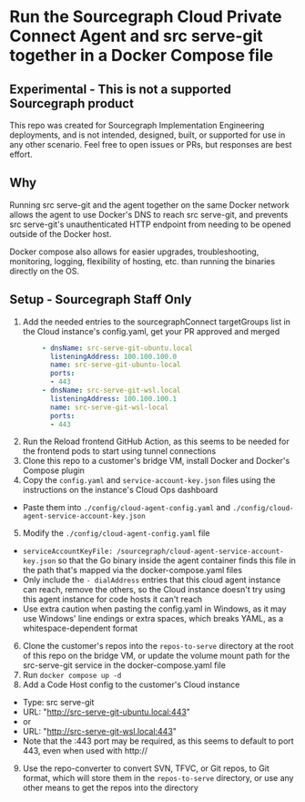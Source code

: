 # Run the Sourcegraph Cloud Private Connect Agent and src serve-git together in a Docker Compose file

## Experimental - This is not a supported Sourcegraph product
This repo was created for Sourcegraph Implementation Engineering deployments, and is not intended, designed, built, or supported for use in any other scenario. Feel free to open issues or PRs, but responses are best effort.

## Why
Running src serve-git and the agent together on the same Docker network allows the agent to use Docker's DNS to reach src serve-git, and prevents src serve-git's unauthenticated HTTP endpoint from needing to be opened outside of the Docker host.

Docker compose also allows for easier upgrades, troubleshooting, monitoring, logging, flexibility of hosting, etc. than running the binaries directly on the OS.

## Setup - Sourcegraph Staff Only
1. Add the needed entries to the sourcegraphConnect targetGroups list in the Cloud instance's config.yaml, get your PR approved and merged
```yaml
        - dnsName: src-serve-git-ubuntu.local
          listeningAddress: 100.100.100.0
          name: src-serve-git-ubuntu-local
          ports:
          - 443
        - dnsName: src-serve-git-wsl.local
          listeningAddress: 100.100.100.1
          name: src-serve-git-wsl-local
          ports:
          - 443
```
2. Run the Reload frontend GitHub Action, as this seems to be needed for the frontend pods to start using tunnel connections
3. Clone this repo to a customer's bridge VM, install Docker and Docker's Compose plugin
4. Copy the `config.yaml` and `service-account-key.json` files using the instructions on the instance's Cloud Ops dashboard
 - Paste them into `./config/cloud-agent-config.yaml` and `./config/cloud-agent-service-account-key.json`
5. Modify the `./config/cloud-agent-config.yaml` file
 - `serviceAccountKeyFile: /sourcegraph/cloud-agent-service-account-key.json` so that the Go binary inside the agent container finds this file in the path that's mapped via the docker-compose.yaml files
 - Only include the `- dialAddress` entries that this cloud agent instance can reach, remove the others, so the Cloud instance doesn't try using this agent instance for code hosts it can't reach
 - Use extra caution when pasting the config.yaml in Windows, as it may use Windows' line endings or extra spaces, which breaks YAML, as a whitespace-dependent format
6. Clone the customer's repos into the `repos-to-serve` directory at the root of this repo on the bridge VM, or update the volume mount path for the src-serve-git service in the docker-compose.yaml file
7. Run `docker compose up -d`
8. Add a Code Host config to the customer's Cloud instance
 - Type: src serve-git
 - URL: "http://src-serve-git-ubuntu.local:443"
 - or
 - URL: "http://src-serve-git-wsl.local:443"
 - Note that the :443 port may be required, as this seems to default to port 443, even when used with http://
9. Use the repo-converter to convert SVN, TFVC, or Git repos, to Git format, which will store them in the `repos-to-serve` directory, or use any other means to get the repos into the directory
